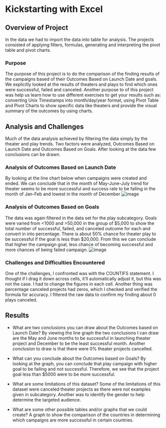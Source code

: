# Kickstarting with Excel

## Overview of Project 
In the data we had to import the data into table for analysis. The projects consisted of applying filters, formulas, generating and interpreting the pivot table and pivot charts.

### Purpose
The purpose of this project is to do the comparison of the finding results of the campaigns based of their Outcomes Based on Launch Date and goals. We explicitly looked at the results of theaters and plays to find which ones were successful, failed and canceled.
Another purpose to of this project was help us learn how to use different exercises to get your results such as: converting Unix Timestamps into month/day/year format, using Pivot Table and Pivot Charts to show specific data like theaters and provide the visual summary of the outcomes by using charts.

## Analysis and Challenges
Much of the data analysis achieved by filtering the data simply by the theater and play trends. 
Two factors were analyzed, Outcomes Based on Launch Date and Outcomes Based on Goals.
After looking at the data few conclusions can be drawn.

### Analysis of Outcomes Based on Launch Date
By looking at the line chart below when campaigns were created and ended. We can conclude that in the month of May-June-July trend for theater seems to be more successful and success rate to be falling in the month of Jan-Feb and lowest in the month of December
![image](https://user-images.githubusercontent.com/120526544/209026287-25fb5b50-5bd1-46d8-af60-e523cf2670a2.png)

### Analysis of Outcomes Based on Goals
The data was again filtered in the data set for the play subcategory. Goals were varied from <1000 and >50,000 in the group of $5,000 to show the total number of successful, failed, and canceled outcome for each and convert in into percentage. There is about 50% chance for theater play to be successful if the goal is less than $20,000. From this we can conclude that higher the campaign goal, less chance of becoming successful and more chances of being failed campaign.
![image](https://user-images.githubusercontent.com/120526544/209026350-6d4846bf-ebda-4543-ab5a-d504086cefb8.png)

### Challenges and Difficulties Encountered
One of the challenges, I confronted was with the COUNTIFS statement. I thought if I drag it down across cells, it’ll automatically adjust it, but this was not the case. I had to change the figures in each cell. Another thing was percentage canceled projects had zeros, which I checked and verified the formula for accuracy. I filtered the raw data to confirm my finding about 0 plays canceled. 

## Results

- What are two conclusions you can draw about the Outcomes based on Launch Date?
By viewing the line graph the two conclusions I can draw are the May and June months to be successful in launching theater project and December to be the least successful month. Another conclusion to draw is that there were 0% theater projects cancelled. 

- What can you conclude about the Outcomes based on Goals?
By looking at the graph, you can conclude that play campaign with higher goal to be failing and not successful. Therefore, we see that the project goal less than $5000 were to be more successful.

- What are some limitations of this dataset?
Some of the limitations of this dataset were canceled theater projects as there were not examples given in subcategory. Another was to identify the gender to help determine the targeted audience. 

- What are some other possible tables and/or graphs that we could create?
A graph to show the comparison of the countries in determining which campaigns are more successful in certain countries.

